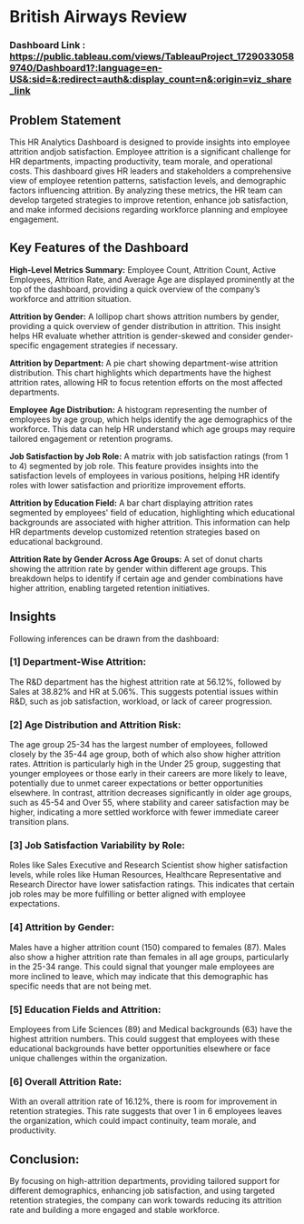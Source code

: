 # British Airways Review

### Dashboard Link : https://public.tableau.com/views/TableauProject_17290330589740/Dashboard1?:language=en-US&:sid=&:redirect=auth&:display_count=n&:origin=viz_share_link

## Problem Statement

This HR Analytics Dashboard is designed to provide insights into employee attrition andjob satisfaction. Employee attrition is a significant challenge for HR departments, impacting productivity, team morale, and operational costs. This dashboard gives HR leaders and stakeholders a comprehensive view of employee retention patterns, satisfaction levels, and demographic factors influencing attrition. By analyzing these metrics, the HR team can develop targeted strategies to improve retention, enhance job satisfaction, and make informed decisions regarding workforce planning and employee engagement.


## Key Features of the Dashboard

**High-Level Metrics Summary:** Employee Count, Attrition Count, Active Employees, Attrition Rate, and Average Age are displayed prominently at the top of the dashboard, providing a quick overview of the company’s workforce and attrition situation.

**Attrition by Gender:** A lollipop chart shows attrition numbers by gender, providing a quick overview of gender distribution in attrition. This insight helps HR evaluate whether attrition is gender-skewed and consider gender-specific engagement strategies if necessary.

**Attrition by Department:** A pie chart showing department-wise attrition distribution. This chart highlights which departments have the highest attrition rates, allowing HR to focus retention efforts on the most affected departments.

**Employee Age Distribution:** A histogram representing the number of employees by age group, which helps identify the age demographics of the workforce. This data can help HR understand which age groups may require tailored engagement or retention programs.

**Job Satisfaction by Job Role:** A matrix with job satisfaction ratings (from 1 to 4) segmented by job role. This feature provides insights into the satisfaction levels of employees in various positions, helping HR identify roles with lower satisfaction and prioritize improvement efforts.

**Attrition by Education Field:** A bar chart displaying attrition rates segmented by employees' field of education, highlighting which educational backgrounds are associated with higher attrition. This information can help HR departments develop customized retention strategies based on educational background.

**Attrition Rate by Gender Across Age Groups:** A set of donut charts showing the attrition rate by gender within different age groups. This breakdown helps to identify if certain age and gender combinations have higher attrition, enabling targeted retention initiatives.

## Insights

Following inferences can be drawn from the dashboard:

### [1] Department-Wise Attrition:
The R&D department has the highest attrition rate at 56.12%, followed by Sales at 38.82% and HR at 5.06%. This suggests potential issues within R&D, such as job satisfaction, workload, or lack of career progression.

### [2] Age Distribution and Attrition Risk:

The age group 25-34 has the largest number of employees, followed closely by the 35-44 age group, both of which also show higher attrition rates. Attrition is particularly high in the Under 25 group, suggesting that younger employees or those early in their careers are more likely to leave, potentially due to unmet career expectations or better opportunities elsewhere. In contrast, attrition decreases significantly in older age groups, such as 45-54 and Over 55, where stability and career satisfaction may be higher, indicating a more settled workforce with fewer immediate career transition plans.

### [3] Job Satisfaction Variability by Role:

Roles like Sales Executive and Research Scientist show higher satisfaction levels, while roles like Human Resources, Healthcare Representative and Research Director have lower satisfaction ratings. This indicates that certain job roles may be more fulfilling or better aligned with employee expectations.

### [4] Attrition by Gender:

Males have a higher attrition count (150) compared to females (87). Males also show a higher attrition rate than females in all age groups, particularly in the 25-34 range. This could signal that younger male employees are more inclined to leave, which may indicate that this demographic has specific needs that are not being met.


### [5] Education Fields and Attrition:

Employees from Life Sciences (89) and Medical backgrounds (63) have the highest attrition numbers. This could suggest that employees with these educational backgrounds have better opportunities elsewhere or face unique challenges within the organization.

### [6] Overall Attrition Rate:

With an overall attrition rate of 16.12%, there is room for improvement in retention strategies. This rate suggests that over 1 in 6 employees leaves the organization, which could impact continuity, team morale, and productivity.

## Conclusion: 
By focusing on high-attrition departments, providing tailored support for different demographics, enhancing job satisfaction, and using targeted retention strategies, the company can work towards reducing its attrition rate and building a more engaged and stable workforce.
